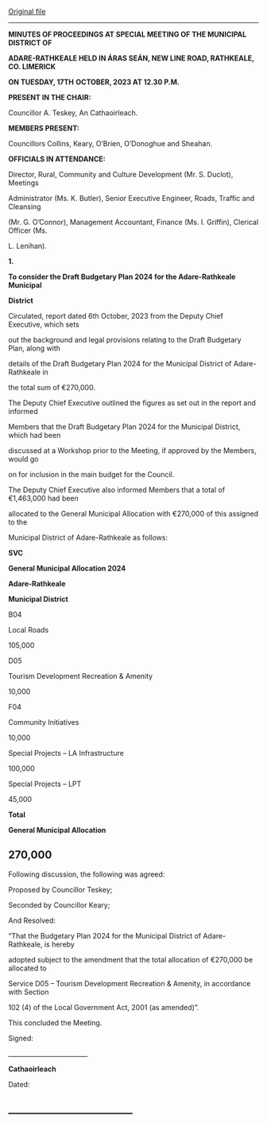 [Original file](https://www.limerick.ie/sites/default/files/media/documents/2023-11/01-b-Minutes-Special-Meeting-of-the-Municipal-District-of-Adare-Rathkeale-17th-October-2023.pdf)

---
**MINUTES OF PROCEEDINGS AT SPECIAL MEETING OF THE MUNICIPAL DISTRICT OF**

**ADARE-RATHKEALE HELD IN ÁRAS SEÁN, NEW LINE ROAD, RATHKEALE, CO. LIMERICK**

**ON TUESDAY, 17TH** **OCTOBER, 2023 AT 12.30 P.M.**

**PRESENT IN THE CHAIR:**

Councillor A. Teskey, An Cathaoirleach.

**MEMBERS PRESENT:**

Councillors Collins, Keary, O’Brien, O’Donoghue and Sheahan.

**OFFICIALS IN ATTENDANCE:**

Director, Rural, Community and Culture Development (Mr. S. Duclot), Meetings

Administrator (Ms. K. Butler), Senior Executive Engineer, Roads, Traffic and Cleansing

(Mr. G. O’Connor), Management Accountant, Finance (Ms. I. Griffin), Clerical Officer (Ms.

L. Lenihan).

**1.**

**To consider the Draft Budgetary Plan 2024 for the Adare-Rathkeale Municipal**

**District**

Circulated, report dated 6th October, 2023 from the Deputy Chief Executive, which sets

out the background and legal provisions relating to the Draft Budgetary Plan, along with

details of the Draft Budgetary Plan 2024 for the Municipal District of Adare-Rathkeale in

the total sum of €270,000.

The Deputy Chief Executive outlined the figures as set out in the report and informed

Members that the Draft Budgetary Plan 2024 for the Municipal District, which had been

discussed at a Workshop prior to the Meeting, if approved by the Members, would go

on for inclusion in the main budget for the Council.

The Deputy Chief Executive also informed Members that a total of €1,463,000 had been

allocated to the General Municipal Allocation with €270,000 of this assigned to the

Municipal District of Adare-Rathkeale as follows:

**SVC**

**General Municipal Allocation 2024**

**Adare-Rathkeale**

**Municipal District**

B04

Local Roads

105,000

D05

Tourism Development Recreation & Amenity

10,000

F04

Community Initiatives

10,000

Special Projects – LA Infrastructure

100,000

Special Projects – LPT

45,000

**Total**

**General Municipal Allocation**

**270,000**
---
Following discussion, the following was agreed:

Proposed by Councillor Teskey;

Seconded by Councillor Keary;

And Resolved:

“That the Budgetary Plan 2024 for the Municipal District of Adare-Rathkeale, is hereby

adopted subject to the amendment that the total allocation of €270,000 be allocated to

Service D05 – Tourism Development Recreation & Amenity, in accordance with Section

102 (4) of the Local Government Act, 2001 (as amended)”.

This concluded the Meeting.

Signed:

\_\_\_\_\_\_\_\_\_\_\_\_\_\_\_\_\_\_\_\_\_\_\_\_\_

**Cathaoirleach**

Dated:

\_\_\_\_\_\_\_\_\_\_\_\_\_\_\_\_\_\_\_\_\_\_\_\_\_
---
